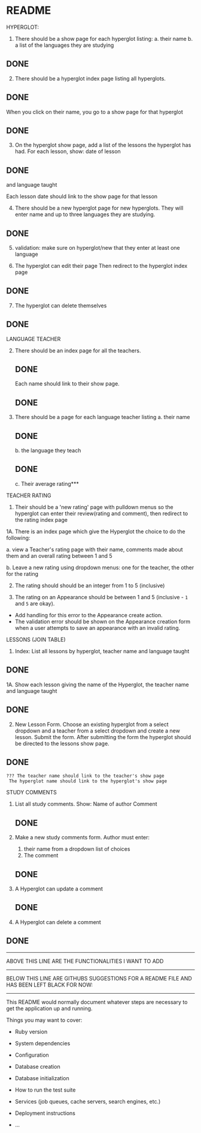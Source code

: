 # README

HYPERGLOT:
1. There should be a show page for each hyperglot listing:
    a.  their name
    b.  a list of the languages they are studying
  ## DONE  
   
    
2.  There should be a hyperglot index page listing all hyperglots.
## DONE

When you click on their name, you go to a show page for that hyperglot 
## DONE

3.  On the hyperglot show page, add a list of the lessons the hyperglot has had.  For each lesson, show: date of lesson
## DONE

 and language taught

Each lesson date should link to the show page for that lesson


4.  There should be a new hyperglot page for new hyperglots.  They
will enter name and up to three languages they are studying.
## DONE

5. validation:  make sure on hyperglot/new that they enter at least one language

6.  The hyperglot can edit their page
    Then redirect to the hyperglot index page
## DONE

7.  The hyperglot can delete themselves
## DONE

LANGUAGE TEACHER

2.  There should be an index page for all the teachers.
    ## DONE

    Each name should link to their show page.
    ## DONE

1.  There should be a page for each language teacher listing
    a.  their name
    ## DONE
    b.  the language they teach
    ## DONE


    c.  Their average rating***


TEACHER RATING
1.  Their should be a 'new rating' page with pulldown menus so
    the hyperglot can enter their review(rating and comment), then redirect to the rating index page

1A. There is an index page which give the Hyperglot the choice to do the following:

 a. view a Teacher's rating page with their name, comments made about them and an overall rating between 1 and 5

 b.  Leave a new rating using dropdown menus: one for the teacher, the other for the rating
    

2.  The rating should should be an integer from 1 to 5 (inclusive)

3.  The rating on an Appearance should be between 1 and 5 (inclusive - `1` and `5` are okay).

- Add handling for this error to the Appearance create action.
- The validation error should be shown on the Appearance creation form when a user attempts to save an appearance with an invalid rating.


LESSONS (JOIN TABLE)

1. Index: List all lessons by hyperglot, teacher name and language taught
## DONE
1A. Show each lesson giving the name of the Hyperglot, the teacher name and language taught
## DONE

2.  New Lesson Form.  Choose an existing hyperglot from a select dropdown
   and a teacher from a select dropdown and create a new lesson. Submit the form. After submitting the form the hyperglot should be directed to the lessons show page.
   ## DONE


    ??? The teacher name should link to the teacher's show page
     The hyperglot name should link to the hyperglot's show page


STUDY COMMENTS

1.  List all study comments.  Show:
    Name of author
    Comment
    ## DONE

    
2.  Make a new study comments form. Author must enter:
    1.  their name from a dropdown list of choices
    2.  The comment
    ## DONE

3. A Hyperglot can update a comment
   ## DONE

4. A Hyperglot can delete a comment

## DONE









_________________________________________________________________________
ABOVE THIS LINE ARE THE FUNCTIONALITIES I WANT TO ADD

****************************************************************

BELOW THIS LINE ARE GITHUBS SUGGESTIONS FOR A README FILE AND HAS BEEN LEFT BLACK FOR NOW:
___________________________________________________________________________                                                                        

This README would normally document whatever steps are necessary to get the
application up and running.

Things you may want to cover:

* Ruby version

* System dependencies

* Configuration

* Database creation

* Database initialization

* How to run the test suite

* Services (job queues, cache servers, search engines, etc.)

* Deployment instructions

* ...
